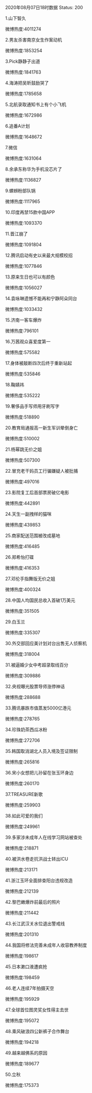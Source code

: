 2020年08月07日18时数据
Status: 200

1.山下智久

微博热度:4011274

2.男友杀害南京女生作案动机

微博热度:1853254

3.Pick静静子出道

微博热度:1841763

4.海涛把吴昕鼓励哭了

微博热度:1785658

5.北航录取通知书上有个小飞机

微博热度:1672986

6.追番A计划

微博热度:1648672

7.微信

微博热度:1631064

8.余承东称华为手机没芯片了

微博热度:1136827

9.螺蛳粉部队锅

微博热度:1117965

10.印度再禁15款中国APP

微博热度:1093370

11.晋江崩了

微博热度:1091804

12.腾讯启动有史以来最大规模校招

微博热度:1077846

13.原来生日也可以有颜色

微博热度:1056027

14.袁咏琳遗憾不能再和宁静阿朵同台

微博热度:1033432

15.济南一客车爆炸

微博热度:796101

16.万茜观众喜爱度第一

微博热度:575582

17.身体被敲断四次后终于重新站起

微博热度:535846

18.鞠婧祎

微博热度:535222

19.奢侈品手写师用牙刷写字

微博热度:518890

20.教育局通报高一新生军训晕倒身亡

微博热度:510002

21.杨幂跳无价之姐

微博热度:507300

22.冒充老干妈员工行骗嫌疑人被批捕

微博热度:497016

23.影院复工后首部票房破亿电影

微博热度:442891

24.天生一副拽样的猫咪

微博热度:439853

25.商家配送范围被改成墓地

微博热度:416485

26.郑希怡打碟

微博热度:416353

27.邓伦手指舞版无价之姐

微博热度:400324

28.中国人均国民总收入首破1万美元

微博热度:351505

29.白玉兰

微博热度:335307

30.外交部回应美计划对台出售无人侦察机

微博热度:318004

31.被逼婚少女中考超录取线百分

微博热度:309886

32.央视曝光股票导师涨停神话

微博热度:288688

33.腾讯暴跌市值蒸发5000亿港元

微博热度:278765

34.珍珠奶茶西瓜冰粉

微博热度:272706

35.韩国取消湖北人员入境及签证限制

微博热度:265816

36.宋小女想把儿孙留在张玉环身边

微博热度:260170

37.TREASURE新歌

微博热度:259903

38.如此可爱的我们

微博热度:249961

39.多家涉未成年人在线学习网站被查处

微博热度:218871

40.被洪水卷走抗洪战士转出ICU

微博热度:213171

41.浙江玉环全面排查阳台违规改造

微博热度:212139

42.黎巴嫩爆炸前最后的照片

微博热度:211442

43.长江武汉关水位退出警戒线

微博热度:201310

44.我国将修法完善未成年人收容教养制度

微博热度:198617

45.日本漱口液遭疯抢

微博热度:198459

46.老人连续7年拍摄天空

微博热度:195929

47.全球首位图灵奖女性得主去世

微博热度:195072

48.乘风破浪四公新裤子合作舞台

微博热度:194218

49.越来越佛系的原因

微博热度:189677

50.立秋

微博热度:175373

